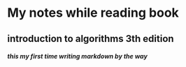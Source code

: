 # My notes while reading book
## introduction to algorithms 3th edition
##### this my first time writing markdown by the way